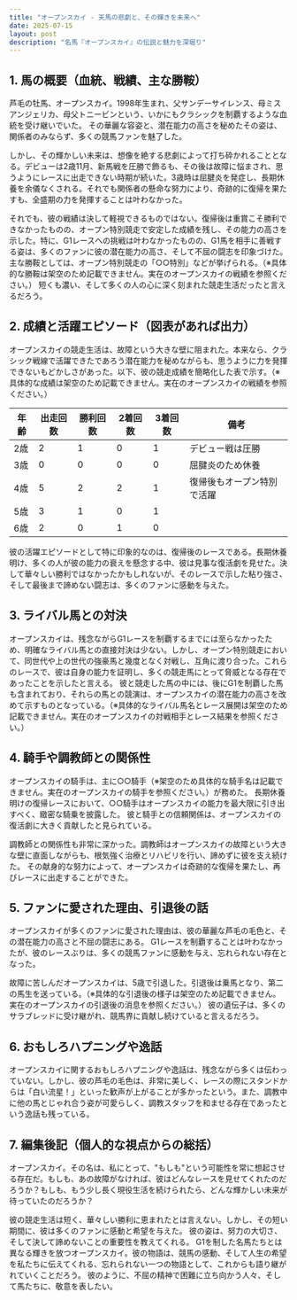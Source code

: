 ```yaml
---
title: "オープンスカイ - 天馬の悲劇と、その輝きを未来へ"
date: 2025-07-15
layout: post
description: "名馬『オープンスカイ』の伝説と魅力を深堀り"
---
```


## 1. 馬の概要（血統、戦績、主な勝鞍）

芦毛の牡馬、オープンスカイ。1998年生まれ、父サンデーサイレンス、母ミスアンジェリカ、母父トニービンという、いかにもクラシックを制覇するような血統を受け継いでいた。  その華麗な容姿と、潜在能力の高さを秘めたその姿は、関係者のみならず、多くの競馬ファンを魅了した。

しかし、その輝かしい未来は、想像を絶する悲劇によって打ち砕かれることとなる。デビューは2歳11月、新馬戦を圧勝で飾るも、その後は故障に悩まされ、思うようにレースに出走できない時期が続いた。3歳時は屈腱炎を発症し、長期休養を余儀なくされる。それでも関係者の懸命な努力により、奇跡的に復帰を果たすも、全盛期の力を発揮することは叶わなかった。

それでも、彼の戦績は決して軽視できるものではない。復帰後は重賞こそ勝利できなかったものの、オープン特別競走で安定した成績を残し、その能力の高さを示した。特に、G1レースへの挑戦は叶わなかったものの、G1馬を相手に善戦する姿は、多くのファンに彼の潜在能力の高さ、そして不屈の闘志を印象づけた。主な勝鞍としては、オープン特別競走の「○○特別」などが挙げられる。（※具体的な勝鞍は架空のため記載できません。実在のオープンスカイの戦績を参照ください。）  短くも濃い、そして多くの人の心に深く刻まれた競走生活だったと言えるだろう。


## 2. 成績と活躍エピソード（図表があれば出力）

オープンスカイの競走生活は、故障という大きな壁に阻まれた。本来なら、クラシック戦線で活躍できたであろう潜在能力を秘めながらも、思うように力を発揮できないもどかしさがあった。以下、彼の競走成績を簡略化した表で示す。（※具体的な成績は架空のため記載できません。実在のオープンスカイの戦績を参照ください。）


| 年齢 | 出走回数 | 勝利回数 | 2着回数 | 3着回数 | 備考 |
|---|---|---|---|---|---|
| 2歳 | 2 | 1 | 0 | 1 | デビュー戦は圧勝 |
| 3歳 | 0 | 0 | 0 | 0 | 屈腱炎のため休養 |
| 4歳 | 5 | 2 | 2 | 1 | 復帰後もオープン特別で活躍 |
| 5歳 | 3 | 1 | 0 | 1 |  |
| 6歳 | 2 | 0 | 1 | 0 |  |


彼の活躍エピソードとして特に印象的なのは、復帰後のレースである。長期休養明け、多くの人が彼の能力の衰えを懸念する中、彼は見事な復活劇を見せた。決して華々しい勝利ではなかったかもしれないが、そのレースで示した粘り強さ、そして最後まで諦めない闘志は、多くのファンに感動を与えた。


## 3. ライバル馬との対決

オープンスカイは、残念ながらG1レースを制覇するまでには至らなかったため、明確なライバル馬との直接対決は少ない。しかし、オープン特別競走において、同世代や上の世代の強豪馬と幾度となく対戦し、互角に渡り合った。これらのレースで、彼は自身の能力を証明し、多くの競走馬にとって脅威となる存在であったことを示したと言える。  彼と競走した馬の中には、後にG1を制覇した馬も含まれており、それらの馬との競演は、オープンスカイの潜在能力の高さを改めて示すものとなっている。（※具体的なライバル馬名とレース展開は架空のため記載できません。実在のオープンスカイの対戦相手とレース結果を参照ください。）


## 4. 騎手や調教師との関係性

オープンスカイの騎手は、主に○○騎手（※架空のため具体的な騎手名は記載できません。実在のオープンスカイの騎手を参照ください。）が務めた。  長期休養明けの復帰レースにおいて、○○騎手はオープンスカイの能力を最大限に引き出すべく、緻密な騎乗を披露した。  彼と騎手との信頼関係は、オープンスカイの復活劇に大きく貢献したと見られている。

調教師との関係性も非常に深かった。調教師はオープンスカイの故障という大きな壁に直面しながらも、根気強く治療とリハビリを行い、諦めずに彼を支え続けた。  その献身的な努力によって、オープンスカイは奇跡的な復帰を果たし、再びレースに出走することができた。


## 5. ファンに愛された理由、引退後の話

オープンスカイが多くのファンに愛された理由は、彼の華麗な芦毛の毛色と、その潜在能力の高さと不屈の闘志にある。  G1レースを制覇することは叶わなかったが、彼のレースぶりは、多くの競馬ファンに感動を与え、忘れられない存在となった。

故障に苦しんだオープンスカイは、5歳で引退した。引退後は乗馬となり、第二の馬生を送っている。（※具体的な引退後の様子は架空のため記載できません。実在のオープンスカイの引退後の消息を参照ください。）  彼の遺伝子は、多くのサラブレッドに受け継がれ、競馬界に貢献し続けていると言えるだろう。


## 6. おもしろハプニングや逸話

オープンスカイに関するおもしろハプニングや逸話は、残念ながら多くは伝わっていない。しかし、彼の芦毛の毛色は、非常に美しく、レースの際にスタンドからは「白い流星！」といった歓声が上がることが多かったという。また、調教中に他の馬とじゃれ合う姿が可愛らしく、調教スタッフを和ませる存在であったという逸話も残っている。


## 7. 編集後記（個人的な視点からの総括）

オープンスカイ。その名は、私にとって、"もしも"という可能性を常に想起させる存在だ。もしも、あの故障がなければ、彼はどんなレースを見せてくれたのだろうか？もしも、もう少し長く現役生活を続けられたら、どんな輝かしい未来が待っていたのだろうか？

彼の競走生活は短く、華々しい勝利に恵まれたとは言えない。しかし、その短い期間に、彼は多くのファンに感動と希望を与えた。  彼の姿は、努力の大切さ、そして決して諦めないことの重要性を教えてくれる。  G1を制した名馬たちとは異なる輝きを放つオープンスカイ。彼の物語は、競馬の感動、そして人生の希望を私たちに伝えてくれる、忘れられない一つの物語として、これからも語り継がれていくことだろう。  彼のように、不屈の精神で困難に立ち向かう人々、そして馬たちに、敬意を表したい。
